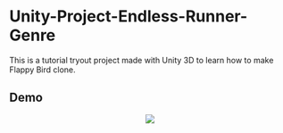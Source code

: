 # Unity-Project-Endless-Runner-Genre
This is a tutorial tryout project made with Unity 3D to learn how to make Flappy Bird clone.

## Demo
<p align="center">
  <img src="Demo/Flappy_Bird_Clone.gif"><br/>
</p>
